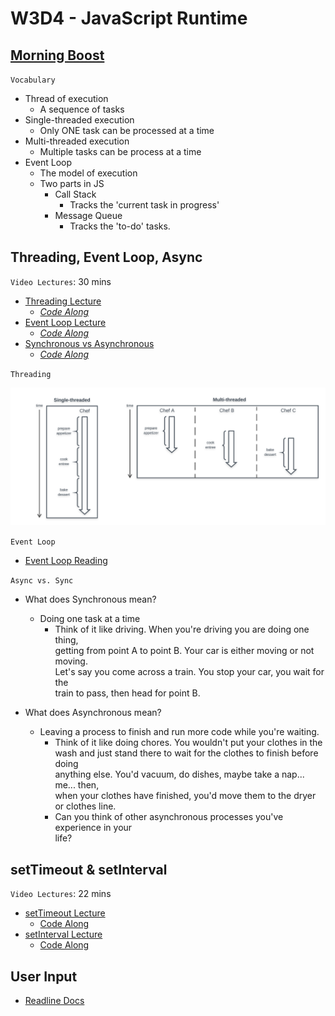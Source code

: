 # W3D4 - JavaScript Runtime

## [Morning Boost]

`Vocabulary`

- Thread of execution
  - A sequence of tasks
- Single-threaded execution
  - Only ONE task can be processed at a time
- Multi-threaded execution
  - Multiple tasks can be process at a time
- Event Loop
  - The model of execution
  - Two parts in JS
    - Call Stack
      - Tracks the 'current task in progress'
    - Message Queue
      - Tracks the 'to-do' tasks.

## Threading, Event Loop, Async

`Video Lectures`: 30 mins

- [Threading Lecture]
  - _[Code Along](./code-it-out/threading.js)_
- [Event Loop Lecture]
  - _[Code Along](./code-it-out/event_loop.js)_
- [Synchronous vs Asynchronous]
  - _[Code Along](./code-it-out/async_sync.js)_

`Threading`

![threading]

`Event Loop`

- [Event Loop Reading]

`Async vs. Sync`

- What does Synchronous mean?
  - Doing one task at a time
    - Think of it like driving. When you're driving you are doing one thing,\
    getting from point A to point B. Your car is either moving or not moving.\
    Let's say you come across a train. You stop your car, you wait for the\
    train to pass, then head for point B.

- What does Asynchronous mean?
  - Leaving a process to finish and run more code while you're waiting.
    - Think of it like doing chores. You wouldn't put your clothes in the\
    wash and just stand there to wait for the clothes to finish before doing\
    anything else. You'd vacuum, do dishes, maybe take a nap... me... then,\
    when your clothes have finished, you'd move them to the dryer\
    or clothes line.
    - Can you think of other asynchronous processes you've experience in your\
    life?

## setTimeout & setInterval

`Video Lectures`: 22 mins

- [setTimeout Lecture]
  - [Code Along](./code-it-out/setTimeout_lecture.js)
- [setInterval Lecture]
  - [Code Along](./code-it-out/setInterval_lecture.js)

## User Input

- [Readline Docs]

<!-- Links per cohort -->
[Morning Boost]: https://open.appacademy.io/learn/js-py---mar-2021-cohort-1-online/week-3-mar-2021-cohort-1-online/thursday-morning-boost
[Threading Lecture]: https://open.appacademy.io/learn/js-py---mar-2021-cohort-1-online/week-3-mar-2021-cohort-1-online/threading-lecture
[Event Loop Lecture]: https://open.appacademy.io/learn/js-py---mar-2021-cohort-1-online/week-3-mar-2021-cohort-1-online/event-loop-lecture
[Synchronous vs Asynchronous]: https://open.appacademy.io/learn/js-py---mar-2021-cohort-1-online/week-3-mar-2021-cohort-1-online/synchronous-vs-asynchronous-lecture
[setTimeout Lecture]: https://open.appacademy.io/learn/js-py---mar-2021-cohort-1-online/week-3-mar-2021-cohort-1-online/settimeout-lecture
[setInterval Lecture]: https://open.appacademy.io/learn/js-py---mar-2021-cohort-1-online/week-3-mar-2021-cohort-1-online/setinterval-lecture
[Event Loop Reading]: https://open.appacademy.io/learn/js-py---mar-2021-cohort-1-online/week-3-mar-2021-cohort-1-online/the-message-queue-and-event-loop
<!-- constant links -->
[threading]: ./images/threading.png
[Readline Docs]: https://nodejs.org/api/readline.html
